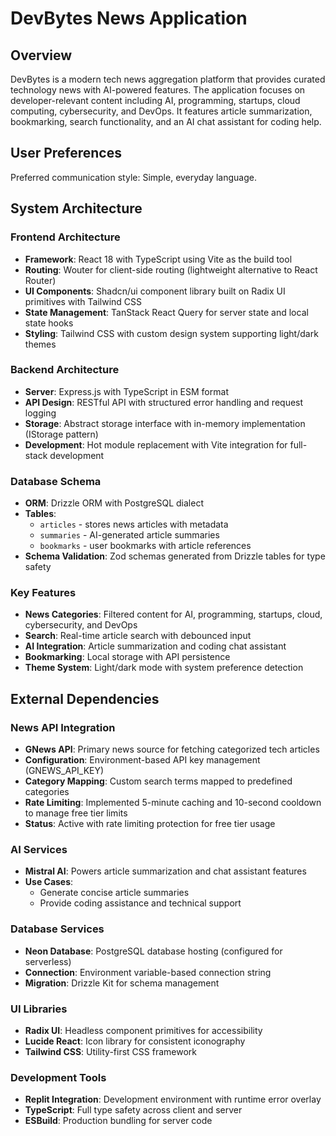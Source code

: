 # DevBytes News Application

## Overview

DevBytes is a modern tech news aggregation platform that provides curated technology news with AI-powered features. The application focuses on developer-relevant content including AI, programming, startups, cloud computing, cybersecurity, and DevOps. It features article summarization, bookmarking, search functionality, and an AI chat assistant for coding help.

## User Preferences

Preferred communication style: Simple, everyday language.

## System Architecture

### Frontend Architecture
- **Framework**: React 18 with TypeScript using Vite as the build tool
- **Routing**: Wouter for client-side routing (lightweight alternative to React Router)
- **UI Components**: Shadcn/ui component library built on Radix UI primitives with Tailwind CSS
- **State Management**: TanStack React Query for server state and local state hooks
- **Styling**: Tailwind CSS with custom design system supporting light/dark themes

### Backend Architecture
- **Server**: Express.js with TypeScript in ESM format
- **API Design**: RESTful API with structured error handling and request logging
- **Storage**: Abstract storage interface with in-memory implementation (IStorage pattern)
- **Development**: Hot module replacement with Vite integration for full-stack development

### Database Schema
- **ORM**: Drizzle ORM with PostgreSQL dialect
- **Tables**: 
  - `articles` - stores news articles with metadata
  - `summaries` - AI-generated article summaries
  - `bookmarks` - user bookmarks with article references
- **Schema Validation**: Zod schemas generated from Drizzle tables for type safety

### Key Features
- **News Categories**: Filtered content for AI, programming, startups, cloud, cybersecurity, and DevOps
- **Search**: Real-time article search with debounced input
- **AI Integration**: Article summarization and coding chat assistant
- **Bookmarking**: Local storage with API persistence
- **Theme System**: Light/dark mode with system preference detection

## External Dependencies

### News API Integration
- **GNews API**: Primary news source for fetching categorized tech articles
- **Configuration**: Environment-based API key management (GNEWS_API_KEY)
- **Category Mapping**: Custom search terms mapped to predefined categories
- **Rate Limiting**: Implemented 5-minute caching and 10-second cooldown to manage free tier limits
- **Status**: Active with rate limiting protection for free tier usage

### AI Services
- **Mistral AI**: Powers article summarization and chat assistant features
- **Use Cases**: 
  - Generate concise article summaries
  - Provide coding assistance and technical support

### Database Services
- **Neon Database**: PostgreSQL database hosting (configured for serverless)
- **Connection**: Environment variable-based connection string
- **Migration**: Drizzle Kit for schema management

### UI Libraries
- **Radix UI**: Headless component primitives for accessibility
- **Lucide React**: Icon library for consistent iconography
- **Tailwind CSS**: Utility-first CSS framework

### Development Tools
- **Replit Integration**: Development environment with runtime error overlay
- **TypeScript**: Full type safety across client and server
- **ESBuild**: Production bundling for server code